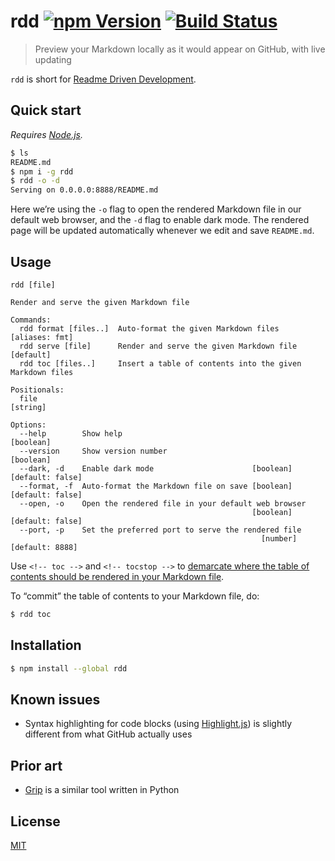 # rdd [![npm Version](https://badgen.net/npm/v/rdd)](https://www.npmjs.org/package/rdd) [![Build Status](https://badgen.net/travis/yuanqing/rdd?label=build)](https://travis-ci.org/yuanqing/rdd)

> Preview your Markdown locally as it would appear on GitHub, with live updating

`rdd` is short for [Readme Driven Development](http://tom.preston-werner.com/2010/08/23/readme-driven-development.html).

## Quick start

_Requires [Node.js](https://nodejs.org/)._

```sh
$ ls
README.md
$ npm i -g rdd
$ rdd -o -d
Serving on 0.0.0.0:8888/README.md
```

Here we’re using the `-o` flag to open the rendered Markdown file in our default web browser, and the `-d` flag to enable dark mode. The rendered page will be updated automatically whenever we edit and save `README.md`.

## Usage

```
rdd [file]

Render and serve the given Markdown file

Commands:
  rdd format [files..]  Auto-format the given Markdown files      [aliases: fmt]
  rdd serve [file]      Render and serve the given Markdown file       [default]
  rdd toc [files..]     Insert a table of contents into the given Markdown files

Positionals:
  file                                                                  [string]

Options:
  --help        Show help                                              [boolean]
  --version     Show version number                                    [boolean]
  --dark, -d    Enable dark mode                      [boolean] [default: false]
  --format, -f  Auto-format the Markdown file on save [boolean] [default: false]
  --open, -o    Open the rendered file in your default web browser
                                                      [boolean] [default: false]
  --port, -p    Set the preferred port to serve the rendered file
                                                        [number] [default: 8888]
```

Use `<!-- toc -->` and `<!-- tocstop -->` to [demarcate where the table of contents should be rendered in your Markdown file](https://github.com/jonschlinkert/markdown-toc#tocinsert).

To “commit” the table of contents to your Markdown file, do:

```sh
$ rdd toc
```

## Installation

```sh
$ npm install --global rdd
```

## Known issues

- Syntax highlighting for code blocks (using [Highlight.js](https://github.com/isagalaev/highlight.js)) is slightly different from what GitHub actually uses

## Prior art

- [Grip](https://github.com/joeyespo/grip) is a similar tool written in Python

## License

[MIT](LICENSE.md)
